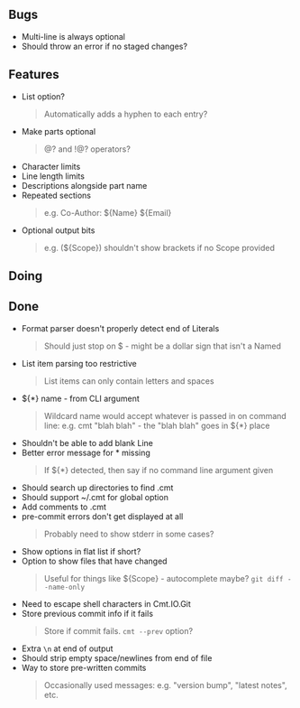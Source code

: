 ## Bugs

- Multi-line is always optional
- Should throw an error if no staged changes?

## Features

- List option?
    > Automatically adds a hyphen to each entry?
- Make parts optional
    > @? and !@? operators?
- Character limits
- Line length limits
- Descriptions alongside part name
- Repeated sections
    > e.g. Co-Author: ${Name} ${Email}
- Optional output bits
    > e.g. (${Scope}) shouldn't show brackets if no Scope provided

## Doing


## Done

- Format parser doesn't properly detect end of Literals
    > Should just stop on $ - might be a dollar sign that isn't a Named
- List item parsing too restrictive
    > List items can only contain letters and spaces
- ${*} name - from CLI argument
    > Wildcard name would accept whatever is passed in on command line: e.g. cmt "blah blah" - the "blah blah" goes in ${*} place
- Shouldn't be able to add blank Line
- Better error message for * missing
    > If ${*} detected, then say if no command line argument given
- Should search up directories to find .cmt
- Should support ~/.cmt for global option
- Add comments to .cmt
- pre-commit errors don't get displayed at all
    > Probably need to show stderr in some cases?
- Show options in flat list if short?
- Option to show files that have changed
    > Useful for things like ${Scope} - autocomplete maybe? `git diff --name-only`
- Need to escape shell characters in Cmt.IO.Git
- Store previous commit info if it fails
    > Store if commit fails. `cmt --prev` option?
- Extra `\n` at end of output
- Should strip empty space/newlines from end of file
- Way to store pre-written commits
    > Occasionally used messages: e.g. "version bump", "latest notes", etc.
